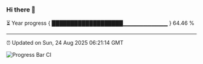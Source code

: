 ### Hi there 👋

⏳ Year progress { ███████████████████▁▁▁▁▁▁▁▁▁▁▁ } 64.46 %

---

⏰ Updated on Sun, 24 Aug 2025 06:21:14 GMT

![Progress Bar CI](https://github.com/liununu/liununu/workflows/Progress%20Bar%20CI/badge.svg)
